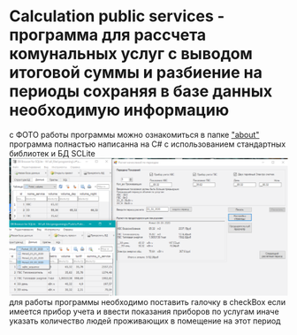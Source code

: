 # Calculation public services - программа для рассчета комунальных услуг с выводом итоговой суммы и разбиение на периоды сохраняя в базе данных необходимую информацию 
с ФОТО работы программы можно ознакомиться в папке ["about"](https://github.com/arsenicumS/Calculation-public-services/tree/master/about) 
программа полнастью написанна на С# с использованием стандартных библиотек и БД SCLite 
<img src="https://github.com/arsenicumS/Calculation-public-services/blob/master/about/с%20приборами%20учета%20ХВС%20и%20ГВС%20.png" width="1000">
для работы программы необходимо поставить галочку в checkBox если имеется прибор учета и ввести показания приборов по услугам
иначе указать количество людей проживающих в помещение на этот период 

